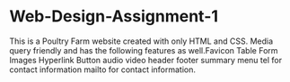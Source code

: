 # Web-Design-Assignment-1
This is a Poultry Farm website created with only HTML and CSS. Media query friendly and has the following features as well.Favicon Table Form Images Hyperlink Button audio video header footer summary menu tel for contact information mailto for contact information.
